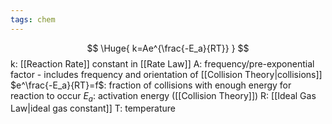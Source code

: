 ```yaml
---
tags: chem
---
```

$$ \Huge{ k=Ae^{\frac{-E_a}{RT}} } $$
k: [[Reaction Rate]] constant in [[Rate Law]]
A: frequency/pre-exponential factor - includes frequency and orientation of [[Collision Theory|collisions]]
$e^\frac{-E_a}{RT}=f$: fraction of collisions with enough energy for reaction to occur
$E_a$: activation energy ([[Collision Theory]])
R: [[Ideal Gas Law|ideal gas constant]]
T: temperature